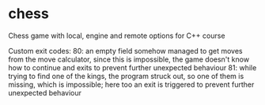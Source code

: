 # chess

Chess game with local, engine and remote options for C++ course

Custom exit codes:
80: an empty field somehow managed to get moves from the move calculator, since this is impossible, the game doesn't
know how to continue and exits to prevent further unexpected behaviour 81: while trying to find one of the kings, the
program struck out, so one of them is missing, which is impossible; here too an exit is triggered to prevent further
unexpected behaviour
